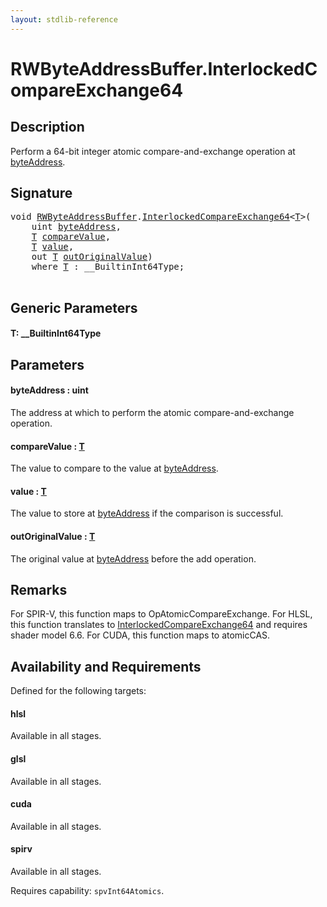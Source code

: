```yaml
---
layout: stdlib-reference
---
```


# RWByteAddressBuffer\.InterlockedCompareExchange64

## Description

Perform a 64-bit integer atomic compare-and-exchange operation at <span class='code'><a href=".html#decl-byteAddress" class="code_param">byteAddress</a></span>.



## Signature 

<pre>
<span class="code_keyword">void</span> <a href="../index.html" class="code_type">RWByteAddressBuffer</a>.<a href=".html">InterlockedCompareExchange64</a>&lt;<a href=".html#typeparam-T" class="code_type">T</a>&gt;(
    <span class="code_keyword">uint</span> <a href=".html#decl-byteAddress" class="code_param">byteAddress</a>,
    <a href=".html#typeparam-T" class="code_type">T</a> <a href=".html#decl-compareValue" class="code_param">compareValue</a>,
    <a href=".html#typeparam-T" class="code_type">T</a> <a href=".html#decl-value" class="code_param">value</a>,
    <span class="code_keyword">out</span> <a href=".html#typeparam-T" class="code_type">T</a> <a href=".html#decl-outOriginalValue" class="code_param">outOriginalValue</a>)
    <span class='code_keyword'>where</span> <a href=".html#typeparam-T" class="code_type">T</a> : __BuiltinInt64Type;

</pre>

## Generic Parameters

####  <a id="typeparam-T"></a>T: \_\_BuiltinInt64Type

## Parameters

####  <a id="decl-byteAddress"></a>byteAddress  : uint
The address at which to perform the atomic compare-and-exchange operation.

####  <a id="decl-compareValue"></a>compareValue  : [T](.html#typeparam-T)
The value to compare to the value at <span class='code'><a href=".html#decl-byteAddress" class="code_param">byteAddress</a></span>.

####  <a id="decl-value"></a>value  : [T](.html#typeparam-T)
The value to store at <span class='code'><a href=".html#decl-byteAddress" class="code_param">byteAddress</a></span> if the comparison is successful.

####  <a id="decl-outOriginalValue"></a>outOriginalValue  : [T](.html#typeparam-T)
The original value at <span class='code'><a href=".html#decl-byteAddress" class="code_param">byteAddress</a></span> before the add operation.


## Remarks
For SPIR-V, this function maps to <span class='code'>OpAtomicCompareExchange</span>. For HLSL, this function
translates to <span class='code'><a href=".html">InterlockedCompareExchange64</a></span> and requires shader model 6.6.
For CUDA, this function maps to <span class='code'>atomicCAS</span>.


## Availability and Requirements

Defined for the following targets:

#### hlsl
Available in all stages.

#### glsl
Available in all stages.

#### cuda
Available in all stages.

#### spirv
Available in all stages.

Requires capability: `spvInt64Atomics`.


